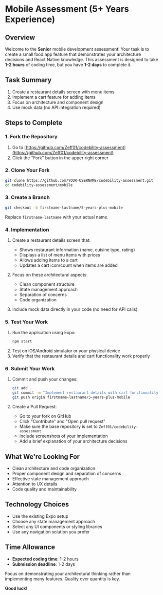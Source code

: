 # Mobile Assessment (5+ Years Experience)

## Overview

Welcome to the **Senior** mobile development assessment! Your task is to create a small food app feature that demonstrates your architecture decisions and React Native knowledge. This assessment is designed to take **1-2 hours** of coding time, but you have **1-2 days** to complete it.

## Task Summary

1. Create a restaurant details screen with menu items
2. Implement a cart feature for adding items
3. Focus on architecture and component design
4. Use mock data (no API integration required)

## Steps to Complete

### 1. Fork the Repository

1. Go to [https://github.com/Zeff01/codebility-assessment](https://github.com/Zeff01/codebility-assessment)
2. Click the "Fork" button in the upper right corner

### 2. Clone Your Fork

```bash
git clone https://github.com/YOUR-USERNAME/codebility-assessment.git
cd codebility-assessment/mobile
```

### 3. Create a Branch

```bash
git checkout -b firstname-lastname/5-years-plus-mobile
```

Replace `firstname-lastname` with your actual name.

### 4. Implementation

1. Create a restaurant details screen that:

   - Shows restaurant information (name, cuisine type, rating)
   - Displays a list of menu items with prices
   - Allows adding items to a cart
   - Updates a cart icon/count when items are added

2. Focus on these architectural aspects:

   - Clean component structure
   - State management approach
   - Separation of concerns
   - Code organization

3. Include mock data directly in your code (no need for API calls)

### 5. Test Your Work

1. Run the application using Expo:
   ```bash
   npm start
   ```
2. Test on iOS/Android simulator or your physical device
3. Verify that the restaurant details and cart functionality work properly

### 6. Submit Your Work

1. Commit and push your changes:

   ```bash
   git add .
   git commit -m "Implement restaurant details with cart functionality"
   git push origin firstname-lastname/5-years-plus-mobile
   ```

2. Create a Pull Request:
   - Go to your fork on GitHub
   - Click "Contribute" and "Open pull request"
   - Make sure the base repository is set to `Zeff01/codebility-assessment`
   - Include screenshots of your implementation
   - Add a brief explanation of your architecture decisions

## What We're Looking For

- Clean architecture and code organization
- Proper component design and separation of concerns
- Effective state management approach
- Attention to UX details
- Code quality and maintainability

## Technology Choices

- Use the existing Expo setup
- Choose any state management approach
- Select any UI components or styling libraries
- Use any navigation solution you prefer

## Time Allowance

- **Expected coding time**: 1-2 hours
- **Submission deadline**: 1-2 days

Focus on demonstrating your architectural thinking rather than implementing many features. Quality over quantity is key.

**Good luck!**
